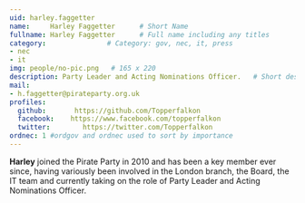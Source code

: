 ```yaml
---
uid: harley.faggetter
name:     Harley Faggetter      # Short Name
fullname: Harley Faggetter      # Full name including any titles
category:               # Category: gov, nec, it, press
- nec
- it
img: people/no-pic.png   # 165 x 220
description: Party Leader and Acting Nominations Officer.   # Short desc. Max 160 chars
mail:
- h.faggetter@pirateparty.org.uk
profiles:
  github:       https://github.com/Topperfalkon
  facebook:    https://www.facebook.com/topperfalkon
  twitter:        https://twitter.com/Topperfalkon
ordnec: 1 #ordgov and ordnec used to sort by importance
---
```


**Harley** joined the Pirate Party in 2010 and has been a key member ever since, having variously been involved in the London branch, the Board,  the IT team and currently taking on the role of Party Leader and Acting Nominations Officer.
